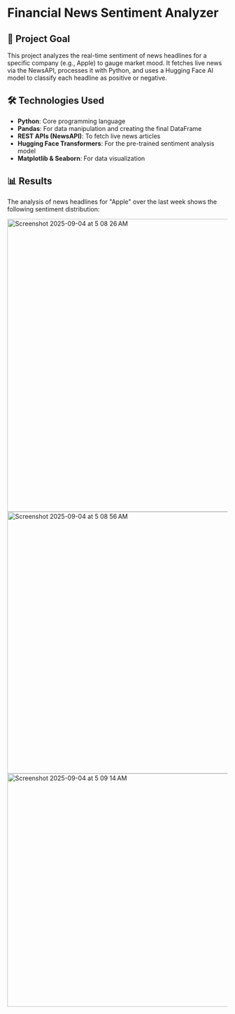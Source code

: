 # Financial News Sentiment Analyzer

## 🎯 Project Goal
This project analyzes the real-time sentiment of news headlines for a specific company (e.g., Apple) to gauge market mood. It fetches live news via the NewsAPI, processes it with Python, and uses a Hugging Face AI model to classify each headline as positive or negative.

## 🛠️ Technologies Used
* **Python**: Core programming language
* **Pandas**: For data manipulation and creating the final DataFrame
* **REST APIs (NewsAPI)**: To fetch live news articles
* **Hugging Face Transformers**: For the pre-trained sentiment analysis model
* **Matplotlib & Seaborn**: For data visualization

## 📊 Results
The analysis of news headlines for "Apple" over the last week shows the following sentiment distribution:

<img width="1436" height="669" alt="Screenshot 2025-09-04 at 5 08 26 AM" src="https://github.com/user-attachments/assets/208f71ec-a4f3-46d3-9f67-ccb525d4bfd4" />
<img width="1141" height="598" alt="Screenshot 2025-09-04 at 5 08 56 AM" src="https://github.com/user-attachments/assets/b803d9ca-f927-422e-b1b4-526521265f47" />
<img width="1088" height="533" alt="Screenshot 2025-09-04 at 5 09 14 AM" src="https://github.com/user-attachments/assets/d9b8e5b4-041a-4bde-84a2-c906fecce6ea" />
